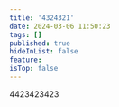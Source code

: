 ```yaml
---
title: '4324321'
date: 2024-03-06 11:50:23
tags: []
published: true
hideInList: false
feature: 
isTop: false
---
```

4423423423